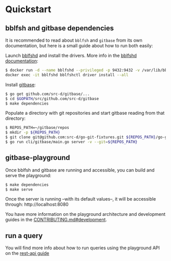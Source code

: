 # Quickstart

## bblfsh and gitbase dependencies

It is recommended to read about `bblfsh` and `gitbase` from its own documentation, but here is a small guide about how to run both easily:

Launch [bblfshd](https://github.com/bblfsh/bblfshd) and install the drivers. More info in the [bblfshd documentation](https://doc.bblf.sh/user/getting-started.html):

```bash
$ docker run -d --name bblfshd --privileged -p 9432:9432 -v /var/lib/bblfshd:/var/lib/bblfshd bblfsh/bblfshd
docker exec -it bblfshd bblfshctl driver install --all
```

Install [gitbase](https://github.com/src-d/gitbase):

```bash
$ go get github.com/src-d/gitbase/...
$ cd $GOPATH/src/github.com/src-d/gitbase
$ make dependencies
```

Populate a directory with git repositories and start gitbase reading from that directory:

```bash
$ REPOS_PATH=~/gitbase/repos
$ mkdir -p ${REPOS_PATH}
$ git clone git@github.com:src-d/go-git-fixtures.git ${REPOS_PATH}/go-git-fixtures
$ go run cli/gitbase/main.go server -v --git=${REPOS_PATH}
```

## gitbase-playground

Once bblfsh and gitbase are running and accessible, you can build and serve the playground:

```bash
$ make dependencies
$ make serve
```

Once the server is running &ndash;with its default values&ndash;, it will be accessible through: http://localhost:8080

You have more information on the playground architecture and development guides in the [CONTRIBUTING.md#development](CONTRIBUTING.md#development).


## run a query

You will find more info about how to run queries using the playground API on the [rest-api guide](rest-api.md)
